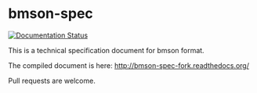 # bmson-spec

[![Documentation Status](https://readthedocs.org/projects/bmson-spec-fork/badge/?version=latest)](http://bmson-spec-fork.readthedocs.org/en/master/?badge=latest)

This is a technical specification document for bmson format.

The compiled document is here: http://bmson-spec-fork.readthedocs.org/

Pull requests are welcome.

